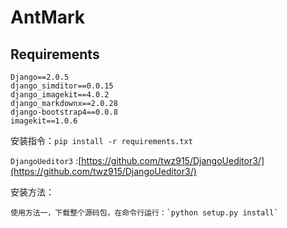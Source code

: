# AntMark

## Requirements

```
Django==2.0.5
django_simditor==0.0.15
django_imagekit==4.0.2
django_markdownx==2.0.28
django-bootstrap4==0.0.8
imagekit==1.0.6
```
安装指令：`pip install -r requirements.txt`

` DjangoUeditor3 ` :[https://github.com/twz915/DjangoUeditor3/](https://github.com/twz915/DjangoUeditor3/)

安装方法：

    使用方法一，下载整个源码包，在命令行运行：`python setup.py install`






